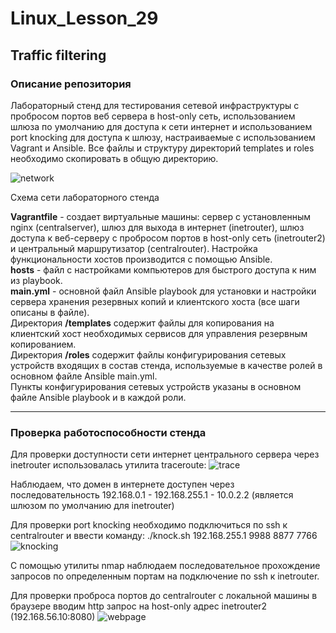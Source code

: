 # Linux_Lesson_29
## Traffic filtering

### Описание репозитория

Лабораторный стенд для тестирования сетевой инфраструктуры с пробросом портов веб сервера в host-only сеть, использованием шлюза по умолчанию для доступа к сети интернет и использованием port knocking для доступа к шлюзу, настраиваемые с использованием Vagrant и Ansible. Все файлы и структуру директорий temрlates и roles необходимо скопировать в общую директорию.

![network](https://github.com/darknetworm/Linux_Lesson_29/assets/82410807/4a5d452c-01d0-4f28-874e-9c229ef3ac5c)


Схема сети лабораторного стенда

**Vagrantfile** - создает виртуальные машины: сервер с установленным nginx (centralserver), шлюз для выхода в интернет (inetrouter), шлюз доступа к веб-серверу с пробросом портов в host-only сеть (inetrouter2) и центральный маршрутизатор (centralrouter). Настройка функциональности хостов производится с помощью Ansible.  
**hosts** - файл с настройками компьютеров для быстрого доступа к ним из playbook.  
**main.yml** - основной файл Ansible playbook для установки и настройки сервера хранения резервных копий и клиентского хоста (все шаги описаны в файле).  
Директория **/templates** содержит файлы для копирования на клиентский хост необходимых сервисов для управления резервным копированием.  
Директория **/roles** содержит файлы конфигурирования сетевых устройств входящих в состав стенда, используемые в качестве ролей в основном файле Ansible main.yml.  
Пункты конфигурирования сетевых устройств указаны в основном файле Ansible playbook и в каждой роли.

---

### Проверка работоспособности стенда

Для проверки доступности сети интернет центрального сервера через inetrouter использовалась утилита traceroute:
![trace](https://github.com/darknetworm/Linux_Lesson_29/assets/82410807/6735fa70-a6f7-40a1-8505-5b394095061e)

Наблюдаем, что домен в интернете доступен через последовательность 192.168.0.1 - 192.168.255.1 - 10.0.2.2 (является шлюзом по умолчанию для inetrouter)

Для проверки port knocking необходимо подключиться по ssh к centralrouter и ввести команду:
    ./knock.sh 192.168.255.1 9988 8877 7766
![knocking](https://github.com/darknetworm/Linux_Lesson_29/assets/82410807/29644c5e-7a58-45bf-b63d-505f996e868c)

С помощью утилиты nmap наблюдаем последовательное прохождение запросов по определенным портам на подключение по ssh к inetrouter.

Для проверки проброса портов до centralrouter с локальной машины в браузере вводим http запрос на host-only адрес inetrouter2 (192.168.56.10:8080)
![webpage](https://github.com/darknetworm/Linux_Lesson_29/assets/82410807/8a052898-82c3-4bd3-9f2e-e258f8eea0b9)
